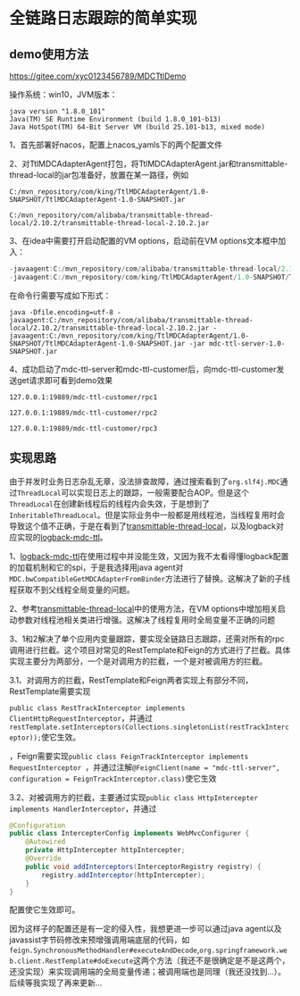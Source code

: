 # 全链路日志跟踪的简单实现

## demo使用方法

https://gitee.com/xyc0123456789/MDCTtlDemo

操作系统：win10，JVM版本：

```shell
java version "1.8.0_101"
Java(TM) SE Runtime Environment (build 1.8.0_101-b13)
Java HotSpot(TM) 64-Bit Server VM (build 25.101-b13, mixed mode)
```

1、首先部署好nacos，配置上nacos_yamls下的两个配置文件

2、对TtlMDCAdapterAgent打包，将TtlMDCAdapterAgent.jar和transmittable-thread-local的jar包准备好，放置在某一路径，例如

`C:/mvn_repository/com/king/TtlMDCAdapterAgent/1.0-SNAPSHOT/TtlMDCAdapterAgent-1.0-SNAPSHOT.jar`

`C:/mvn_repository/com/alibaba/transmittable-thread-local/2.10.2/transmittable-thread-local-2.10.2.jar`

3、在idea中需要打开启动配置的VM options，启动前在VM options文本框中加入：

```java
-javaagent:C:/mvn_repository/com/alibaba/transmittable-thread-local/2.10.2/transmittable-thread-local-2.10.2.jar
-javaagent:C:/mvn_repository/com/king/TtlMDCAdapterAgent/1.0-SNAPSHOT/TtlMDCAdapterAgent-1.0-SNAPSHOT.jar
```

在命令行需要写成如下形式：

```shell
java -Dfile.encoding=utf-8 -javaagent:C:/mvn_repository/com/alibaba/transmittable-thread-local/2.10.2/transmittable-thread-local-2.10.2.jar -javaagent:C:/mvn_repository/com/king/TtlMDCAdapterAgent/1.0-SNAPSHOT/TtlMDCAdapterAgent-1.0-SNAPSHOT.jar -jar mdc-ttl-server-1.0-SNAPSHOT.jar
```

4、成功启动了mdc-ttl-server和mdc-ttl-customer后，向mdc-ttl-customer发送get请求即可看到demo效果

`127.0.0.1:19889/mdc-ttl-customer/rpc1`

`127.0.0.1:19889/mdc-ttl-customer/rpc2`

`127.0.0.1:19889/mdc-ttl-customer/rpc3`

## 实现思路

由于并发时业务日志杂乱无章，没法排查故障，通过搜索看到了`org.slf4j.MDC`通过`ThreadLocal`可以实现日志上的跟踪，一般需要配合AOP。但是这个`ThreadLocal`在创建新线程后的线程内会失效，于是想到了`InheritableThreadLocal`。但是实际业务中一般都是用线程池，当线程复用时会导致这个值不正确，于是在看到了[transmittable-thread-local](https://github.com/alibaba/transmittable-thread-local)，以及logback对应实现的[logback-mdc-ttl](https://github.com/chiwenheng/logback-mdc-ttl)。

1、[logback-mdc-ttl](https://github.com/chiwenheng/logback-mdc-ttl)在使用过程中并没能生效，又因为我不太看得懂logback配置的加载机制和它的spi，于是我选择用java agent对`MDC.bwCompatibleGetMDCAdapterFromBinder`方法进行了替换。这解决了新的子线程获取不到父线程全局变量的问题。

2、参考[transmittable-thread-local](https://github.com/alibaba/transmittable-thread-local)中的使用方法，在VM options中增加相关启动参数对线程池相关类进行增强。这解决了线程复用时全局变量不正确的问题

3、1和2解决了单个应用内变量跟踪，要实现全链路日志跟踪，还需对所有的rpc调用进行拦截。这个项目对常见的RestTemplate和Feign的方式进行了拦截。具体实现主要分为两部分，一个是对调用方的拦截，一个是对被调用方的拦截。

3.1、对调用方的拦截，RestTemplate和Feign两者实现上有部分不同，RestTemplate需要实现

`public class RestTrackInterceptor implements ClientHttpRequestInterceptor`，并通过`restTemplate.setInterceptors(Collections.singletonList(restTrackInterceptor));`使它生效。

，Feign需要实现`public class FeignTrackInterceptor implements RequestInterceptor `，并通过注解`@FeignClient(name = "mdc-ttl-server", configuration = FeignTrackInterceptor.class)`使它生效

3.2、对被调用方的拦截，主要通过实现`public class HttpIntercepter implements HandlerInterceptor`，并通过

```java
@Configuration
public class IntercepterConfig implements WebMvcConfigurer {
    @Autowired
    private HttpIntercepter httpIntercepter;
    @Override
    public void addInterceptors(InterceptorRegistry registry) {
        registry.addInterceptor(httpIntercepter);
    }
}
```

配置使它生效即可。

因为这样子的配置还是有一定的侵入性，我想更进一步可以通过java agent以及javassist字节码修改来预增强调用端底层的代码，如`feign.SynchronousMethodHandler#executeAndDecode`,`org.springframework.web.client.RestTemplate#doExecute`这两个方法（我还不是很确定是不是这两个，还没实现）来实现调用端的全局变量传递；被调用端也是同理（我还没找到...）。后续等我实现了再来更新...



